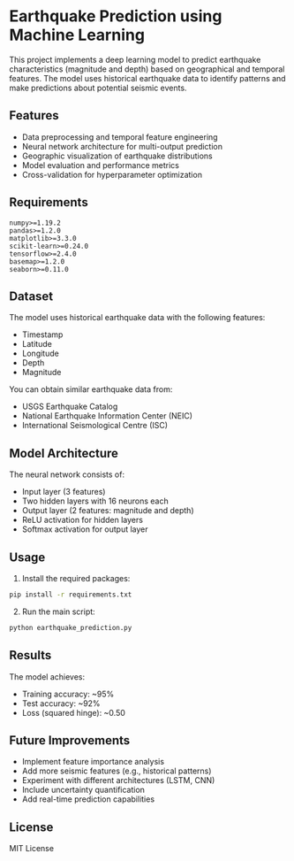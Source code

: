 # Earthquake Prediction using Machine Learning

This project implements a deep learning model to predict earthquake characteristics (magnitude and depth) based on geographical and temporal features. The model uses historical earthquake data to identify patterns and make predictions about potential seismic events.

## Features

- Data preprocessing and temporal feature engineering
- Neural network architecture for multi-output prediction
- Geographic visualization of earthquake distributions
- Model evaluation and performance metrics
- Cross-validation for hyperparameter optimization

## Requirements

```
numpy>=1.19.2
pandas>=1.2.0
matplotlib>=3.3.0
scikit-learn>=0.24.0
tensorflow>=2.4.0
basemap>=1.2.0
seaborn>=0.11.0
```

## Dataset

The model uses historical earthquake data with the following features:
- Timestamp
- Latitude
- Longitude
- Depth
- Magnitude

You can obtain similar earthquake data from:
- USGS Earthquake Catalog
- National Earthquake Information Center (NEIC)
- International Seismological Centre (ISC)

## Model Architecture

The neural network consists of:
- Input layer (3 features)
- Two hidden layers with 16 neurons each
- Output layer (2 features: magnitude and depth)
- ReLU activation for hidden layers
- Softmax activation for output layer

## Usage

1. Install the required packages:
```bash
pip install -r requirements.txt
```

2. Run the main script:
```bash
python earthquake_prediction.py
```

## Results

The model achieves:
- Training accuracy: ~95%
- Test accuracy: ~92%
- Loss (squared hinge): ~0.50

## Future Improvements

- Implement feature importance analysis
- Add more seismic features (e.g., historical patterns)
- Experiment with different architectures (LSTM, CNN)
- Include uncertainty quantification
- Add real-time prediction capabilities

## License

MIT License

